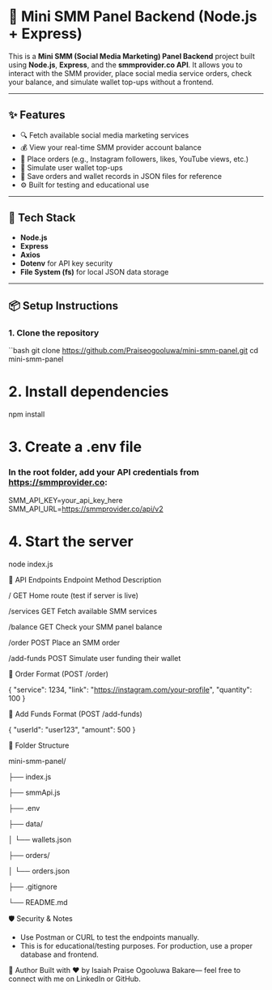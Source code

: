 # 🚀 Mini SMM Panel Backend (Node.js + Express)

This is a **Mini SMM (Social Media Marketing) Panel Backend** project built using **Node.js**, **Express**, and the **smmprovider.co API**. It allows you to interact with the SMM provider, place social media service orders, check your balance, and simulate wallet top-ups without a frontend.

---

## ✨ Features

- 🔍 Fetch available social media marketing services
- 💰 View your real-time SMM provider account balance
- 🛒 Place orders (e.g., Instagram followers, likes, YouTube views, etc.)
- 💸 Simulate user wallet top-ups
- 📁 Save orders and wallet records in JSON files for reference
- ⚙️ Built for testing and educational use

---

## 🧰 Tech Stack

- **Node.js**
- **Express**
- **Axios**
- **Dotenv** for API key security
- **File System (fs)** for local JSON data storage

---

## 📦 Setup Instructions

### 1. Clone the repository

``bash
git clone https://github.com/Praiseogooluwa/mini-smm-panel.git
cd mini-smm-panel

# 2. Install dependencies
npm install

# 3. Create a .env file
### In the root folder, add your API credentials from https://smmprovider.co:
SMM_API_KEY=your_api_key_here
SMM_API_URL=https://smmprovider.co/api/v2

# 4. Start the server
node index.js

🔗 API Endpoints
Endpoint	Method	Description

/	        GET	    Home route (test if server is live)

/services	GET	    Fetch available SMM services

/balance	  GET	    Check your SMM panel balance

/order	    POST	  Place an SMM order

/add-funds	POST	  Simulate user funding their wallet

🛒 Order Format (POST /order)

{
  "service": 1234,
  "link": "https://instagram.com/your-profile",
  "quantity": 100
}

💸 Add Funds Format (POST /add-funds)

{
  "userId": "user123",
  "amount": 500
}

📁 Folder Structure

mini-smm-panel/

├── index.js

├── smmApi.js

├── .env

├── data/

│   └── wallets.json

├── orders/

│   └── orders.json

├── .gitignore

└── README.md

🛡️ Security & Notes
- Use Postman or CURL to test the endpoints manually.
- This is for educational/testing purposes. For production, use a proper database and frontend.

📢 Author
Built with ❤️ by Isaiah Praise Ogooluwa Bakare— feel free to connect with me on LinkedIn or GitHub.
